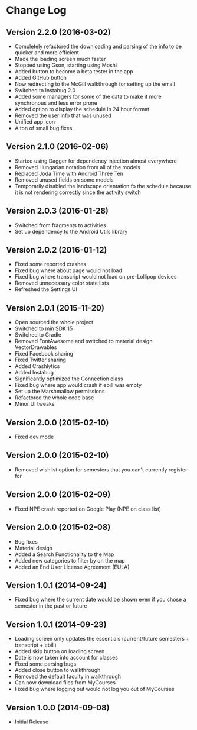 # Change Log

## Version 2.2.0 (2016-03-02)
* Completely refactored the downloading and parsing of the info to be quicker and more efficient
* Made the loading screen much faster 
* Stopped using Gson, starting using Moshi
* Added button to become a beta tester in the app
* Added GitHub button 
* Now redirecting to the McGill walkthrough for setting up the email 
* Switched to Instabug 2.0
* Added some managers for some of the data to make it more synchronous and less error prone
* Added option to display the schedule in 24 hour format 
* Removed the user info that was unused 
* Unified app icon
* A ton of small bug fixes

## Version 2.1.0 (2016-02-06)
* Started using Dagger for dependency injection almost everywhere
* Removed Hungarian notation from all of the models
* Replaced Joda Time with Android Three Ten 
* Removed unused fields on some models
* Temporarily disabled the landscape orientation fo the schedule because it is not rendering correctly since the activity switch

## Version 2.0.3 (2016-01-28)
* Switched from fragments to activities
* Set up dependency to the Android Utils library 

## Version 2.0.2 (2016-01-12)
* Fixed some reported crashes
* Fixed bug where about page would not load
* Fixed bug where transcript would not load on pre-Lollipop devices
* Removed unnecessary color state lists 
* Refreshed the Settings UI

## Version 2.0.1 (2015-11-20)
* Open sourced the whole project
* Switched to min SDK 15
* Switched to Gradle
* Removed FontAwesome and switched to material design VectorDrawables
* Fixed Facebook sharing
* Fixed Twitter sharing
* Added Crashlytics
* Added Instabug
* Significantly optimized the Connection class 
* Fixed bug where app would crash if ebill was empty
* Set up the Marshmallow permissions
* Refactored the whole code base
* Minor UI tweaks

## Version 2.0.0 (2015-02-10)
* Fixed dev mode

## Version 2.0.0 (2015-02-10)
* Removed wishlist option for semesters that you can't currently register for

## Version 2.0.0 (2015-02-09)
* Fixed NPE crash reported on Google Play (NPE on class list)

## Version 2.0.0 (2015-02-08)
* Bug fixes
* Material design
* Added a Search Functionality to the Map
* Added new categories to filter by on the map
* Added an End User License Agreement (EULA)

## Version 1.0.1 (2014-09-24)
* Fixed bug where the current date would be shown even if you chose a semester in the past or future

## Version 1.0.1 (2014-09-23)
* Loading screen only updates the essentials (current/future semesters + transcript + ebill)
* Added skip button on loading screen
* Date is now taken into account for classes
* Fixed some parsing bugs
* Added close button to walkthrough
* Removed the default faculty in walkthrough
* Can now download files from MyCourses
* Fixed bug where logging out would not log you out of MyCourses

## Version 1.0.0 (2014-09-08)
* Initial Release
